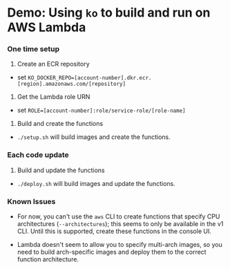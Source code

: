 # Demo: Using `ko` to build and run on AWS Lambda

### One time setup

1. Create an ECR repository
  - set `KO_DOCKER_REPO=[account-number].dkr.ecr.[region].amazonaws.com/[repository]`
1. Get the Lambda role URN
  - set `ROLE=[account-number]:role/service-role/[role-name]`
1. Build and create the functions
  - `./setup.sh` will build images and create the functions.

### Each code update

1. Build and update the functions
  - `./deploy.sh` will build images and update the functions.


### Known Issues

- For now, you can't use the `aws` CLI to create functions that specify CPU
  architectures (`--architectures`); this seems to only be available in the v1
  CLI. Until this is supported, create these functions in the console UI.

- Lambda doesn't seem to allow you to specify multi-arch images, so you need to
  build arch-specific images and deploy them to the correct function
  architecture.
